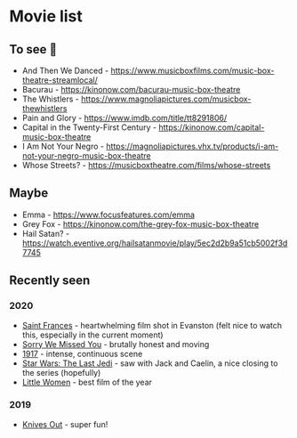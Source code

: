 # Movie list

## To see 👀
* And Then We Danced - https://www.musicboxfilms.com/music-box-theatre-streamlocal/
* Bacurau - https://kinonow.com/bacurau-music-box-theatre
* The Whistlers - https://www.magnoliapictures.com/musicbox-thewhistlers
* Pain and Glory - https://www.imdb.com/title/tt8291806/
* Capital in the Twenty-First Century - https://kinonow.com/capital-music-box-theatre
* I Am Not Your Negro - https://magnoliapictures.vhx.tv/products/i-am-not-your-negro-music-box-theatre
* Whose Streets? - https://musicboxtheatre.com/films/whose-streets

## Maybe
* Emma - https://www.focusfeatures.com/emma
* Grey Fox - https://kinonow.com/the-grey-fox-music-box-theatre
* Hail Satan? - https://watch.eventive.org/hailsatanmovie/play/5ec2d2b9a51cb5002f3d7745

## Recently seen
### 2020
* [Saint Frances](https://www.imdb.com/title/tt9016016/) - heartwhelming film shot in Evanston (felt nice to watch this, especially in the current moment)
* [Sorry We Missed You](https://www.imdb.com/title/tt8359816/) - brutally honest and moving
* [1917](https://www.imdb.com/title/tt8579674/) - intense, continuous scene
* [Star Wars: The Last Jedi](https://www.imdb.com/title/tt2527336/) - saw with Jack and Caelin, a nice closing to the series (hopefully)
* [Little Women](https://www.imdb.com/title/tt3281548/) - best film of the year
### 2019
* [Knives Out](https://www.imdb.com/title/tt8946378/) - super fun!
